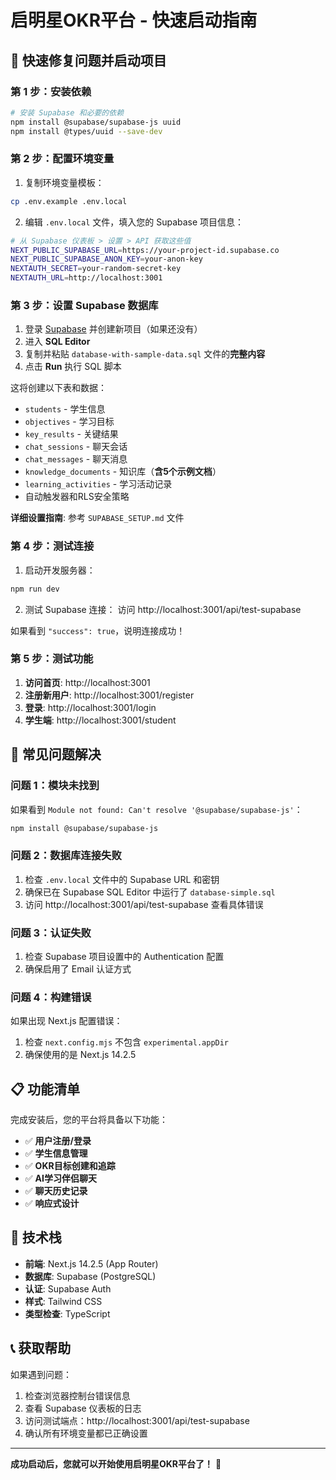# 启明星OKR平台 - 快速启动指南

## 🚀 快速修复问题并启动项目

### 第 1 步：安装依赖

```bash
# 安装 Supabase 和必要的依赖
npm install @supabase/supabase-js uuid
npm install @types/uuid --save-dev
```

### 第 2 步：配置环境变量

1. 复制环境变量模板：
```bash
cp .env.example .env.local
```

2. 编辑 `.env.local` 文件，填入您的 Supabase 项目信息：
```bash
# 从 Supabase 仪表板 > 设置 > API 获取这些值
NEXT_PUBLIC_SUPABASE_URL=https://your-project-id.supabase.co
NEXT_PUBLIC_SUPABASE_ANON_KEY=your-anon-key
NEXTAUTH_SECRET=your-random-secret-key
NEXTAUTH_URL=http://localhost:3001
```

### 第 3 步：设置 Supabase 数据库

1. 登录 [Supabase](https://supabase.com) 并创建新项目（如果还没有）
2. 进入 **SQL Editor**
3. 复制并粘贴 `database-with-sample-data.sql` 文件的**完整内容**
4. 点击 **Run** 执行 SQL 脚本

这将创建以下表和数据：
- `students` - 学生信息
- `objectives` - 学习目标
- `key_results` - 关键结果
- `chat_sessions` - 聊天会话
- `chat_messages` - 聊天消息
- `knowledge_documents` - 知识库（**含5个示例文档**）
- `learning_activities` - 学习活动记录
- 自动触发器和RLS安全策略

**详细设置指南**: 参考 `SUPABASE_SETUP.md` 文件

### 第 4 步：测试连接

1. 启动开发服务器：
```bash
npm run dev
```

2. 测试 Supabase 连接：
访问 http://localhost:3001/api/test-supabase

如果看到 `"success": true`，说明连接成功！

### 第 5 步：测试功能

1. **访问首页**: http://localhost:3001
2. **注册新用户**: http://localhost:3001/register
3. **登录**: http://localhost:3001/login
4. **学生端**: http://localhost:3001/student

## 🐛 常见问题解决

### 问题 1：模块未找到
如果看到 `Module not found: Can't resolve '@supabase/supabase-js'`：
```bash
npm install @supabase/supabase-js
```

### 问题 2：数据库连接失败
1. 检查 `.env.local` 文件中的 Supabase URL 和密钥
2. 确保已在 Supabase SQL Editor 中运行了 `database-simple.sql`
3. 访问 http://localhost:3001/api/test-supabase 查看具体错误

### 问题 3：认证失败
1. 检查 Supabase 项目设置中的 Authentication 配置
2. 确保启用了 Email 认证方式

### 问题 4：构建错误
如果出现 Next.js 配置错误：
1. 检查 `next.config.mjs` 不包含 `experimental.appDir`
2. 确保使用的是 Next.js 14.2.5

## 📋 功能清单

完成安装后，您的平台将具备以下功能：

- ✅ **用户注册/登录**
- ✅ **学生信息管理**
- ✅ **OKR目标创建和追踪**
- ✅ **AI学习伴侣聊天**
- ✅ **聊天历史记录**
- ✅ **响应式设计**

## 🔧 技术栈

- **前端**: Next.js 14.2.5 (App Router)
- **数据库**: Supabase (PostgreSQL)
- **认证**: Supabase Auth
- **样式**: Tailwind CSS
- **类型检查**: TypeScript

## 📞 获取帮助

如果遇到问题：
1. 检查浏览器控制台错误信息
2. 查看 Supabase 仪表板的日志
3. 访问测试端点：http://localhost:3001/api/test-supabase
4. 确认所有环境变量都已正确设置

---

**成功启动后，您就可以开始使用启明星OKR平台了！** 🌟